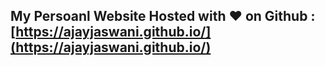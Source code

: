 
## My Persoanl Website Hosted with :heart: on Github : [https://ajayjaswani.github.io/](https://ajayjaswani.github.io/)
